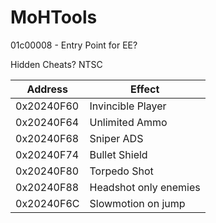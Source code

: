 # MoHTools

01c00008 - Entry Point for EE?





Hidden Cheats? NTSC

| Address  | Effect |
| ------------- | ------------- |
| 0x20240F60 | Invincible Player  |
| 0x20240F64 | Unlimited Ammo |
| 0x20240F68 | Sniper ADS | 
| 0x20240F74| Bullet Shield | 
| 0x20240F80 | Torpedo Shot |
| 0x20240F88 | Headshot only enemies |
| 0x20240F6C  | Slowmotion on jump  |

